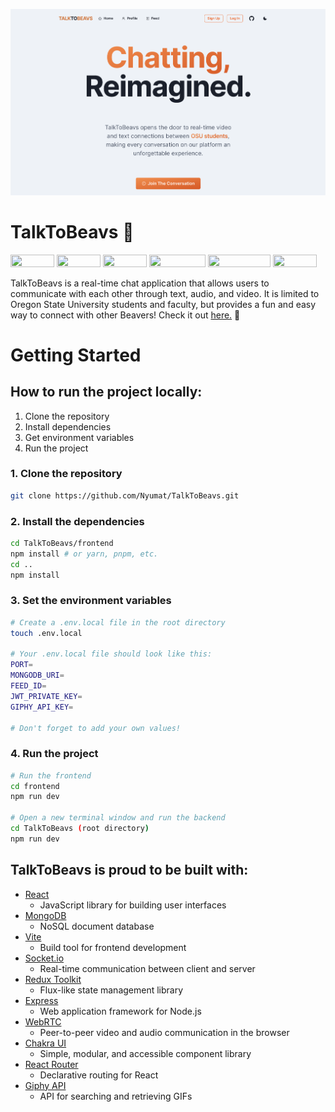 [![TalkToBeavs](hero.png)](https://talktobeavs.onrender.com/)

# TalkToBeavs 🦫

<p align="left">
	<img width="70" height="20" src="https://badges.aleen42.com/src/react.svg">
	<img width="70" height="20" src="https://badges.aleen42.com/src/redux.svg">
	<img width="70" height="20" src="https://badges.aleen42.com/src/node.svg">
	<img width="90" height="20" src="https://badges.aleen42.com/src/javascript.svg">
      <img width="100" height="20" src="https://badges.aleen42.com/src/react-router.svg">
	<img width="70" height="20" src="https://badges.aleen42.com/src/vitejs.svg">
</p>

TalkToBeavs is a real-time chat application that allows users to communicate with each other through text, audio, and video. It is limited to Oregon State University students and faculty, but provides a fun and easy way to connect with other Beavers! Check it out <a href="https://talktobeavs.onrender.com">here.</a> 🚀

# Getting Started

## How to run the project locally:

1. Clone the repository
2. Install dependencies
3. Get environment variables
4. Run the project

### 1. Clone the repository

```bash
git clone https://github.com/Nyumat/TalkToBeavs.git
```

### 2. Install the dependencies

```bash
cd TalkToBeavs/frontend
npm install # or yarn, pnpm, etc.
cd ..
npm install
```

### 3. Set the environment variables

```bash
# Create a .env.local file in the root directory
touch .env.local

# Your .env.local file should look like this:
PORT=
MONGODB_URI=
FEED_ID=
JWT_PRIVATE_KEY=
GIPHY_API_KEY=

# Don't forget to add your own values!
```

### 4. Run the project

```bash
# Run the frontend
cd frontend
npm run dev

# Open a new terminal window and run the backend
cd TalkToBeavs (root directory)
npm run dev
```

## TalkToBeavs is proud to be built with:

- [React](https://react.dev/)
  - JavaScript library for building user interfaces
- [MongoDB](https://www.mongodb.com/)
  - NoSQL document database
- [Vite](https://vitejs.dev/)
  - Build tool for frontend development
- [Socket.io](https://socket.io/)
  - Real-time communication between client and server
- [Redux Toolkit](https://redux-toolkit.js.org/)
  - Flux-like state management library
- [Express](https://expressjs.com/)
  - Web application framework for Node.js
- [WebRTC](https://webrtc.org/)
  - Peer-to-peer video and audio communication in the browser
- [Chakra UI](https://chakra-ui.com/)
  - Simple, modular, and accessible component library
- [React Router](https://reactrouter.com/)
  - Declarative routing for React
- [Giphy API](https://developers.giphy.com/)
  - API for searching and retrieving GIFs
